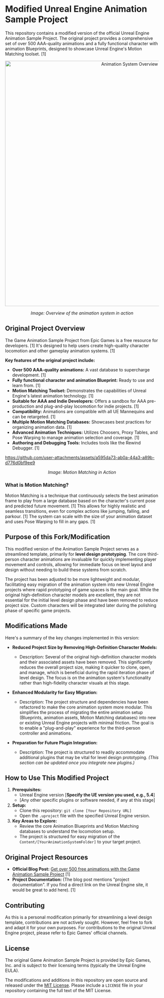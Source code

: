 # Modified Unreal Engine Animation Sample Project

This repository contains a modified version of the official Unreal Engine Animation Sample Project. The original project provides a comprehensive set of over 500 AAA-quality animations and a fully functional character with animation Blueprints, designed to showcase Unreal Engine's Motion Matching toolset. [1]

<p align="center">
  <img src="https://github.com/user-attachments/assets/311e2035-9d58-4404-81b1-ea15140ef3d3" alt="Animation System Overview" width="800">
</p>
<p align="center">
  <em>Image: Overview of the animation system in action</em>
</p>

## Original Project Overview

The Game Animation Sample Project from Epic Games is a free resource for developers. [1] It's designed to help users create high-quality character locomotion and other gameplay animation systems. [1]

**Key features of the original project include:**

*   **Over 500 AAA-quality animations:** A vast database to supercharge development. [1]
*   **Fully functional character and animation Blueprint:** Ready to use and learn from. [1]
*   **Motion Matching Toolset:** Demonstrates the capabilities of Unreal Engine's latest animation technology. [1]
*   **Suitable for AAA and Indie Developers:** Offers a sandbox for AAA pre-production and plug-and-play locomotion for indie projects. [1]
*   **Compatibility:** Animations are compatible with all UE Mannequins and can be retargeted. [1]
*   **Multiple Motion Matching Databases:** Showcases best practices for organizing animation data. [1]
*   **Advanced Animation Techniques:** Utilizes Choosers, Proxy Tables, and Pose Warping to manage animation selection and coverage. [1]
*   **Authoring and Debugging Tools:** Includes tools like the Rewind Debugger. [1]


https://github.com/user-attachments/assets/a595da73-ab0a-44a3-a89b-d776d0bf9ee9

<p align="center">
  <em>Image: Motion Matching in Action</em>
</p>

### What is Motion Matching?

Motion Matching is a technique that continuously selects the best animation frame to play from a large database based on the character's current pose and predicted future movement. [1] This allows for highly realistic and seamless transitions, even for complex actions like jumping, falling, and parkour. [1] The system can scale with the size of your animation dataset and uses Pose Warping to fill in any gaps. [1]

## Purpose of this Fork/Modification

This modified version of the Animation Sample Project serves as a streamlined template, primarily for **level design prototyping**. The core third-person character animations are invaluable for quickly implementing player movement and controls, allowing for immediate focus on level layout and design without needing to build these systems from scratch.

The project has been adjusted to be more lightweight and modular, facilitating easy migration of the animation system into new Unreal Engine projects where rapid prototyping of game spaces is the main goal. While the original high-definition character models are excellent, they are not essential for the initial level design phase and have been removed to reduce project size. Custom characters will be integrated later during the polishing phase of specific game projects.

## Modifications Made

Here's a summary of the key changes implemented in this version:

*   **Reduced Project Size by Removing High-Definition Character Models:**
    *   Description: Several of the original high-definition character models and their associated assets have been removed. This significantly reduces the overall project size, making it quicker to clone, open, and manage, which is beneficial during the rapid iteration phase of level design. The focus is on the animation system's functionality rather than high-fidelity character visuals at this stage.

*   **Enhanced Modularity for Easy Migration:**
    *   Description: The project structure and dependencies have been refactored to make the core animation system more modular. This simplifies the process of migrating the entire animation setup (Blueprints, animation assets, Motion Matching databases) into new or existing Unreal Engine projects with minimal friction. The goal is to enable a "plug-and-play" experience for the third-person controller and animations.

*   **Preparation for Future Plugin Integration:**
    *   Description: The project is structured to readily accommodate additional plugins that may be vital for level design prototyping. *(This section can be updated once you integrate new plugins.)*

## How to Use This Modified Project

1.  **Prerequisites:**
    *   Unreal Engine version [**Specify the UE version you used, e.g., 5.4**]
    *   [Any other specific plugins or software needed, if any at this stage]
2.  **Setup:**
    *   Clone this repository: `git clone [Your Repository URL]`
    *   Open the `.uproject` file with the specified Unreal Engine version.
3.  **Key Areas to Explore:**
    *   Review the core Animation Blueprints and Motion Matching databases to understand the locomotion setup.
    *   The project is structured for easy migration of the `Content/[YourAnimationSystemFolder]` to your target project.

## Original Project Resources

*   **Official Blog Post:** [Get over 500 free animations with the Game Animation Sample Project](https://www.unrealengine.com/en-US/blog/game-animation-sample) [1]
*   **Project Documentation:** (The blog post mentions "project documentation". If you find a direct link on the Unreal Engine site, it would be great to add here). [1]

## Contributing

As this is a personal modification primarily for streamlining a level design template, contributions are not actively sought. However, feel free to fork and adapt it for your own purposes. For contributions to the original Unreal Engine project, please refer to Epic Games' official channels.

## License

The original Game Animation Sample Project is provided by Epic Games, Inc. and is subject to their licensing terms (typically the Unreal Engine EULA).

The modifications and additions in this repository are open source and released under the [MIT License](LICENSE). Please include a `LICENSE` file in your repository containing the full text of the MIT License.
